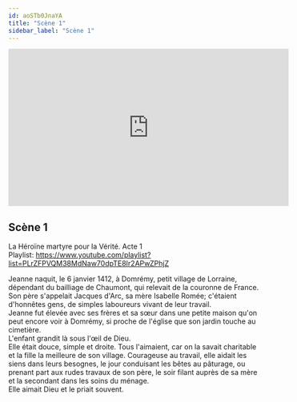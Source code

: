 ```yaml
---
id: aoSTb0JnaYA
title: "Scène 1"
sidebar_label: "Scène 1"
---
```


<div class="video-float-container">
  <iframe
    width="560"
    height="315"
    src="https://www.youtube.com/embed/aoSTb0JnaYA"
    title="YouTube video player"
    frameborder="0"
    allow="accelerometer; autoplay; clipboard-write; encrypted-media; gyroscope; picture-in-picture; web-share"
    referrerpolicy="strict-origin-when-cross-origin"
    allowfullscreen
  ></iframe>
</div>

## Scène 1

La Héroïne martyre pour la Vérité. Acte 1  
Playlist: https://www.youtube.com/playlist?list=PLrZFPVQM38MdNaw70dpTE8Ir2APwZPhjZ

Jeanne naquit, le 6 janvier 1412, à Domrémy, petit village de Lorraine, dépendant du bailliage de Chaumont, qui relevait de la couronne de France.  
Son père s'appelait Jacques d'Arc, sa mère Isabelle Romée; c'étaient d'honnêtes gens, de simples laboureurs vivant de leur travail.  
Jeanne fut élevée avec ses frères et sa sœur dans une petite maison qu'on peut encore voir à Domrémy, si proche de l'église que son jardin touche au cimetière.  
L'enfant grandit là sous l'œil de Dieu.  
Elle était douce, simple et droite. Tous l'aimaient, car on la savait charitable et la fille la meilleure de son village. Courageuse au travail, elle aidait les siens dans leurs besognes, le jour conduisant les bêtes au pâturage, ou prenant part aux rudes travaux de son père, le soir filant auprès de sa mère et la secondant dans les soins du ménage.  
Elle aimait Dieu et le priait souvent.
